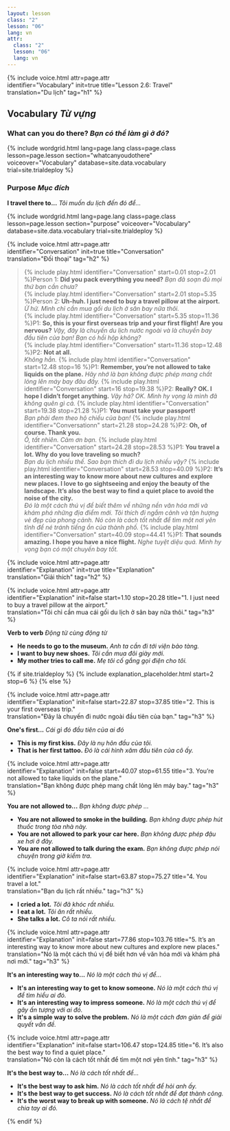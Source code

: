 ```yaml
---
layout: lesson
class: "2"
lesson: "06"
lang: vn
attr:
  class: "2"
  lesson: "06"
  lang: vn
---
```


{%  include voice.html attr=page.attr  
	identifier="Vocabulary"  init=true
	title="Lesson 2.6: Travel"        
	translation="Du lịch"
    tag="h1" %}

## Vocabulary *Từ vựng*
### What can you do there? *Bạn có thể làm gì ở đó?*

{% include wordgrid.html lang=page.lang
		class=page.class 
		lesson=page.lesson 
		section="whatcanyoudothere"
		voiceover="Vocabulary"
		database=site.data.vocabulary 
		trial=site.trialdeploy %}

### Purpose *Mục đích*

**I travel there to...**  *Tôi muốn du lịch đến đó để...*

{% include wordgrid.html lang=page.lang
		class=page.class 
		lesson=page.lesson 
		section="purpose"
		voiceover="Vocabulary"
		database=site.data.vocabulary 
		trial=site.trialdeploy %}

{%  include voice.html attr=page.attr  
	identifier="Conversation"  init=true
	title="Conversation"        
	translation="Đối thoại"
    tag="h2" %}

> {% include play.html identifier="Conversation" start=0.01 stop=2.01 %}Person 1: **Did you pack everything you need?**
*Bạn đã soạn đủ mọi thứ bạn cần chưa?*  
> {% include play.html identifier="Conversation" start=2.01  stop=5.35 %}Person 2: **Uh-huh. I just need to buy a travel pillow at the airport.**
*Ừ hử. Mình chỉ cần mua gối du lịch ở sân bay nữa thôi.*  
> {% include play.html identifier="Conversation" start=5.35 stop=11.36 %}P1: **So, this is your first overseas trip and your first flight! Are you nervous?**
*Vậy, đây là chuyến du lịch nước ngoài và là chuyến bay đầu tiên của bạn! Bạn có hồi hộp không?*  
> {% include play.html identifier="Conversation" start=11.36 stop=12.48 %}P2: **Not at all.**  
*Không hẳn.*
> {% include play.html identifier="Conversation" start=12.48 stop=16 %}P1: **Remember, you’re not allowed to take liquids on the plane.** 
*Hãy nhớ là bạn không được phép mang chất lỏng lên máy bay đâu đấy.* 
> {% include play.html identifier="Conversation" start=16 stop=19.38 %}P2: **Really? OK. I hope I didn’t forget anything.** 
*Vậy hả? OK. Mình hy vọng là mình đã không quên gì cả.* 
> {% include play.html identifier="Conversation" start=19.38 stop=21.28 %}P1: **You must take your passport!**  
*Bạn phải đem theo hộ chiếu của bạn!*
> {% include play.html identifier="Conversationn" start=21.28 stop=24.28 %}P2: **Oh, of course. Thank you.**  
*Ồ, tất nhiên. Cảm ơn bạn.*
> {% include play.html identifier="Conversation" start=24.28 stop=28.53 %}P1: **You travel a lot. Why do you love traveling so much?**  
*Bạn du lịch nhiều thế. Sao bạn thích đi du lịch nhiều vậy?*
> {% include play.html identifier="Conversation" start=28.53 stop=40.09 %}P2: **It’s an interesting way to know more about new cultures and explore new places. I love to go sightseeing and enjoy the beauty of the landscape. It’s also the best way to find a quiet place to avoid the noise of the city.**  
*Đó là một cách thú vị để biết thêm về những nền văn hóa mới và khám phá những địa điểm mới. Tôi thích đi ngắm cảnh và tận hượng vẻ đẹp của phong cảnh. Nó còn là cách tốt nhất để tìm một nơi yên tĩnh để né tránh tiếng ồn của thành phố.*
> {% include play.html identifier="Conversation" start=40.09 stop=44.41 %}P1: **That sounds amazing. I hope you have a nice flight.**
*Nghe tuyệt diệu quá. Mình hy vọng bạn có một chuyến bay tốt.*  

{%  include voice.html attr=page.attr  
	identifier="Explanation"  init=true
	title="Explanation"        
	translation="Giải thích"
    tag="h2" %}

{%  include voice.html attr=page.attr  
	identifier="Explanation"  init=false start=1.10 stop=20.28
	title="1. I just need to buy a travel pillow at the airport."        
	translation="Tôi chỉ cần mua cái gối du lịch ở sân bay nữa thôi."
    tag="h3" %}

**Verb to verb**  *Động từ cùng động từ*

- **He needs to go to the museum.**  *Anh ta cần đi tới viện bảo tàng.*
- **I want to buy new shoes.**  *Tôi cần mua đôi giày mới.*
- **My mother tries to call me.**  *Mẹ tôi cố gắng gọi điện cho tôi.*

{% if site.trialdeploy %}
	{% include explanation_placeholder.html start=2 stop=6 %}
	{% else %}

{%  include voice.html attr=page.attr  
	identifier="Explanation"  init=false start=22.87 stop=37.85
	title="2. This is your first overseas trip."        
	translation="Đây là chuyến đi nước ngoài đầu tiên của bạn."
    tag="h3" %}

**One's first...**  *Cái gì đó đầu tiên của ai đó*

- **This is my first kiss.** *Đây là nụ hôn đầu của tôi.*
- **That is her first tattoo.** *Đó là cái hình xăm đầu tiên của cô ấy.*

{%  include voice.html attr=page.attr  
	identifier="Explanation"  init=false start=40.07 stop=61.55
	title="3. You’re not allowed to take liquids on the plane."        
	translation="Bạn không được phép mang chất lỏng lên máy bay."
    tag="h3" %}

**You are not allowed to...**  *Bạn không được phép ...*

- **You are not allowed to smoke in the building.**  *Bạn không được phép hút thuốc trong tòa nhà này.*
- **You are not allowed to park your car here.**  *Bạn không được phép đậu xe hơi ở đây.*
- **You are not allowed to talk during the exam.**  *Bạn không được phép nói chuyện trong giờ kiểm tra.*

{%  include voice.html attr=page.attr  
	identifier="Explanation"  init=false start=63.87 stop=75.27
	title="4. You travel a lot."        
	translation="Bạn du lịch rất nhiều."
    tag="h3" %}

- **I cried a lot.**  *Tôi đã khóc rất nhiều.*
- **I eat a lot.**  *Tôi ăn rất nhiều.*
- **She talks a lot.**  *Cô ta nói rất nhiều.*

{%  include voice.html attr=page.attr  
	identifier="Explanation"  init=false start=77.86 stop=103.76
	title="5. It’s an interesting way to know more about new cultures and explore new places."        
	translation="Nó là một cách thú vị để biết hơn về văn hóa mới và khám phá nơi mới."
    tag="h3" %}

**It's an interesting way to...**  *Nó là một cách thú vị để...*

- **It's an interesting way to get to know someone.**   *Nó là một cách thú vị để tìm hiểu ai đó.*
- **It's an interesting way to impress someone.**  *Nó là một cách thú vị để gây ấn tượng với ai đó.*
- **It's a simple way to solve the problem.**  *Nó là một cách đơn giản để giải quyết vấn đề.*

{%  include voice.html attr=page.attr  
	identifier="Explanation"  init=false start=106.47 stop=124.85
	title="6. It’s also the best way to find a quiet place."        
	translation="Nó còn là cách tốt nhất để tìm một nơi yên tĩnh."
    tag="h3" %}

**It's the best way to...**  *Nó là cách tốt nhất để...*

- **It's the best way to ask him.**  *Nó là cách tốt nhất để hỏi anh ấy.*
- **It's the best way to get success.**  *Nó là cách tốt nhất để đạt thành công.*
- **It's the worst way to break up with someone.**  *Nó là cách tệ nhất để chia tay ai đó.*


{% endif %}